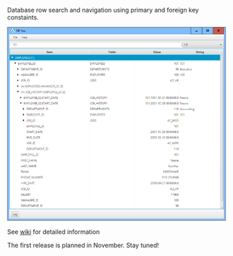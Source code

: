 Database row search and navigation using primary and foreign key constaints.

![comment](site/screen.png)

See [wiki](https://github.com/vzhn/db-tree-fx/wiki/Usage) for detailed information

The first release is planned in November. Stay tuned!
